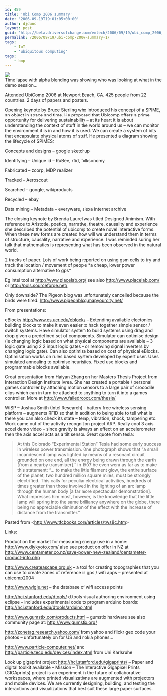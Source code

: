 ```yaml
---
id: 459
title: 'Ubi Comp 2006 summary'
date: '2006-09-19T19:01:05+00:00'
author: djdunc
layout: post
guid: 'http://beta.driversofchange.com/emtech/2006/09/19/ubi_comp_2006_summary_1/'
permalink: /2006/09/19/ubi-comp-2006-summary-1/
tags:
    - IoT
    - 'ubiquitous computing'
tags:
    - bop
---
```


[![](https://i0.wp.com/static.flickr.com/117/251569177_0754966ff2_m.jpg?w=240)](http://www.flickr.com/photos/96635144@N00/ "Flickr: Photos from pseudonomad")  
Time lapse with alpha blending was showing who was looking at what in the demo session…

Attended UbiComp 2006 at Newport Beach, CA. 425 people from 22 countries. 2 days of papers and posters.

Opening keynote by Bruce Sterling who introduced his concept of a SPIME, an object in space and time. He proposed that Ubicomp offers a prime opportunity for delivering sustainability – at its heart it is about understanding the context of stuff in the world around us – we can monitor the environment it is in and how it is used. We can create a system of bits that encapsulate physical atoms of stuff. He presented a diagram showing the lifecycle of SPIMES:

Concepts and designs – google sketchup

Identifying – Unique id – RuBee, rfid, folksonomy

Fabricated – zcorp, MDP realizer

Tracked – Aeroscout

Searched – google, wikiproducts

Recycled – ebay

Data mining – Metadata – everyware, alexa internet archive

The closing keynote by Brenda Laurel was titled Designed Animism. With reference to Aristotle, poetics, narrative, theatre, causality and experience she described the potential of ubicomp to create novel interactive forms. When these new forms are created how will we understand them in terms of structure, causality, narrative and experience. I was reminded suring her talk that mathematics is representing what has been observed in the natural world.

2 tracks of paper. Lots of work being reported on using gsm cells to try and track the location / movement of people \*a cheap, lower power consumption alternative to gps\*

Eg intel tool at <http://www.placelab.org/> see also <http://www.placelab.com/> or <http://pols.sourceforge.net/>

Only downside? The Pigeon blog was unfortunately cancelled because the birds were tired. <http://www.pigeonblog.mapyourcity.net/>

From presentations:

eBlocks <http://www.cs.ucr.edu/eblocks> – Extending available electonics building blocks to make it even easier to hack together simple sensor / switch systems. Have simulator system to build systems using drag and drop given a predefined set of components. Simulator can optimise design (ie changing logic based on what physical components are available – 3 logic gate using 2 2 input logic gates – or removing signal inverters by changing logic gate). Can also optimise based on cost of physical eBlocks. Optimisation works on rules based system developed by expert user. Uses simulated annealing to optimise heuristics. Fixed use blocks and programmable blocks available.

Great presentation from Haiyan Zhang on her Masters Thesis Project from Interaction Design Institute Ivrea. She has created a portable / personal games controller by attaching motion sensors to a large pair of crocodile clips which can in turn be attached to anything to turn it into a games controller. More at [http://www.failedrobot.com/thesis/ ](http://www.failedrobot.com/thesis/)

WISP – Joshua Smith (Intel Research) – battery free wireless sensing platform – augments RFID so that in addition to being able to tell what is there you can also check its state – temp, vibration, shock, tampering etc. Work came out of the activity recognition project ARP. Really cool 3 axis accel demo video – since gravity is always an effect on an accelerometer then the axis accel acts as a tilt sensor. Great quote from tesla:

> At this Colorado “Experimental Station” Tesla had some early success in wireless power transmission. One photograph shows that “a small incandescent lamp was lighted by means of a resonant circuit grounded on one end, all the energy being drawn through the earth \[from a nearby transmitter\].” In 1907 he even went as far as to make this statement: “… to make the little filament glow, the entire surface of the planet, two hundred million square miles, must be strongly electrified. This calls for peculiar electrical activities, hundreds of times greater than those involved in the lighting of an arc lamp through the human body \[a far more spectacular demonstration\]. What impresses him most, however, is the knowledge that the little lamp will spring into the same brilliancy anywhere on the globe, there being no appreciable diminution of the effect with the increase of distance from the transmitter.”

Pasted from &lt;<http://www.tfcbooks.com/articles/tws8c.htm>&gt;

Links:

Product on the market for measuring energy use in a home: [http://www.diykyoto.com/ ](http://www.diykyoto.com/)also see product on offer in NZ at <http://www.centameter.co.nz/save-power-new-zealand/centameter-product-info.php>

<http://www.createascape.org.uk> – a tool for creating topographies that you can use to create zones of reference in gps / wifi apps – presented at ubicomp2004

<http://www.wigle.net> – the database of wifi access points

http://hci.stanford.edu/dtools/ d.tools visual authoring environment using eclipse – includes experimental code to program arduino boards: [http://hci.stanford.edu/dtools/arduino.html ](http://hci.stanford.edu/dtools/arduino.html)

<http://www.gumstix.com/products.html> – gumstix hardware see also community page at: <http://www.gumstix.org/>

<http://zonetag.research.yahoo.com/> from yahoo and flickr geo code your photos – unfortunately on for US and nokia phones…

<http://www.particle-computer.net/> and <http://particle.teco.edu/devices/index.html> from Uni Karlsruhe

Look up gigaprint project <http://hci.stanford.edu/gigaprints/> – Paper and digital toolkit available – Mission – The Interactive Gigapixel Prints (GIGAprints) project is an experiment in the future of collaborative workspaces, where printed visualizations are augmented with projectors and mobile devices. We are currently designing, building, and testing the interactions and visualizations that best suit these large paper surfaces.